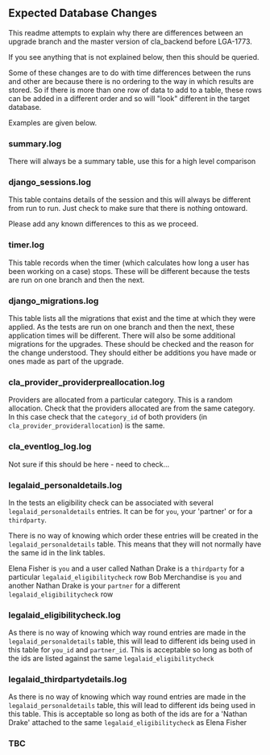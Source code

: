 ## Expected Database Changes


This readme attempts to explain why there are differences between an upgrade branch and the master version of cla_backend before LGA-1773. 

If you see anything that is not explained below, then this should be queried.

Some of these changes are to do with time differences between the runs and other are because there is no ordering to the way in which results are stored. So if there is more than one row of data to add to a table, these rows can be added in a different order and so will "look" different in the target database. 

Examples are given below.


### summary.log
 There will always be a summary table, use this for a high level comparison

### django_sessions.log

This table contains details of the session and this will always be different from run to run. Just check to make sure that there is nothing ontoward.

Please add any known differences to this as we proceed.

### timer.log

This table records when the timer (which calculates how long a user has been working on a case) stops. These will be different because the tests are run on one branch and then the next.

### django_migrations.log

This table lists all the migrations that exist and the time at which they were applied. As the tests are run on one branch and then the next, these application times will be different.
There will also be some additional migrations for the upgrades. These should be checked and the reason for the change understood. They should either be additions you have made or ones made as part of the upgrade.

### cla_provider_providerpreallocation.log

Providers are allocated from a particular category. This is a random allocation. Check that the providers allocated are from the same category. In this case check that the `category_id` of both providers (in `cla_provider_providerallocation`) is the same. 

### cla_eventlog_log.log
Not sure if this should be here - need to check...

### legalaid_personaldetails.log
In the tests an eligibility check can be associated with several `legalaid_personaldetails` entries. It can be for `you`, your 'partner' or for a `thirdparty`. 

There is no way of knowing which order these entries will be created in the `legalaid_personaldetails` table. This means that they will not normally have the same id in the link tables.

Elena Fisher is `you` and a user called Nathan Drake is a `thirdparty` for a particular `legalaid_eligibilitycheck` row
Bob Merchandise is `you` and another Nathan Drake is your `partner` for a different `legalaid_eligibilitycheck` row

### legalaid_eligibilitycheck.log
As there is no way of knowing which way round entries are made in the `legalaid_personaldetails` table, this will lead to different ids being used in this table for `you_id` and `partner_id`.
This is acceptable so long as both of the ids are listed against the same `legalaid_eligibilitycheck`

### legalaid_thirdpartydetails.log
As there is no way of knowing which way round entries are made in the `legalaid_personaldetails` table, this will lead to different ids being used in this table.
This is acceptable so long as both of the ids are for a 'Nathan Drake' attached to the same `legalaid_eligibilitycheck` as Elena Fisher

### TBC


